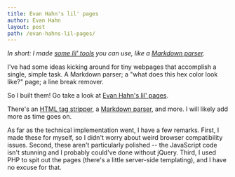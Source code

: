 ```yaml
---
title: Evan Hahn's lil' pages
author: Evan Hahn
layout: post
path: /evan-hahns-lil-pages/
---
```


_In short: I made [some lil' tools][1] you can use, like a [Markdown parser][2]._

I've had some ideas kicking around for tiny webpages that accomplish a single, simple task. A Markdown parser; a "what does this hex color look like?" page; a line break remover.

So I built them! Go take a look at [Evan Hahn's lil' pages][1].

There's an [HTML tag stripper][3], a [Markdown parser][2], and more. I will likely add more as time goes on.

As far as the technical implementation went, I have a few remarks. First, I made these for myself, so I didn't worry about weird browser compatibility issues. Second, these aren't particularly polished -- the JavaScript code isn't stunning and I probably could've done without jQuery. Third, I used PHP to spit out the pages (there's a little server-side templating), and I have no excuse for that.

[1]: https://evanhahn.com/tape/lil/
[2]: https://evanhahn.com/tape/lil/markdown.php
[3]: https://evanhahn.com/tape/lil/html_strip.php
